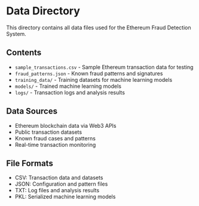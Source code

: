 # Data Directory

This directory contains all data files used for the Ethereum Fraud Detection System.

## Contents

- `sample_transactions.csv` - Sample Ethereum transaction data for testing
- `fraud_patterns.json` - Known fraud patterns and signatures
- `training_data/` - Training datasets for machine learning models
- `models/` - Trained machine learning models
- `logs/` - Transaction logs and analysis results

## Data Sources

- Ethereum blockchain data via Web3 APIs
- Public transaction datasets
- Known fraud cases and patterns
- Real-time transaction monitoring

## File Formats

- CSV: Transaction data and datasets
- JSON: Configuration and pattern files
- TXT: Log files and analysis results
- PKL: Serialized machine learning models

